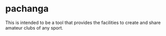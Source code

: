 pachanga
========

This is intended to be a tool that provides the facilities to create and share amateur clubs of any sport.
